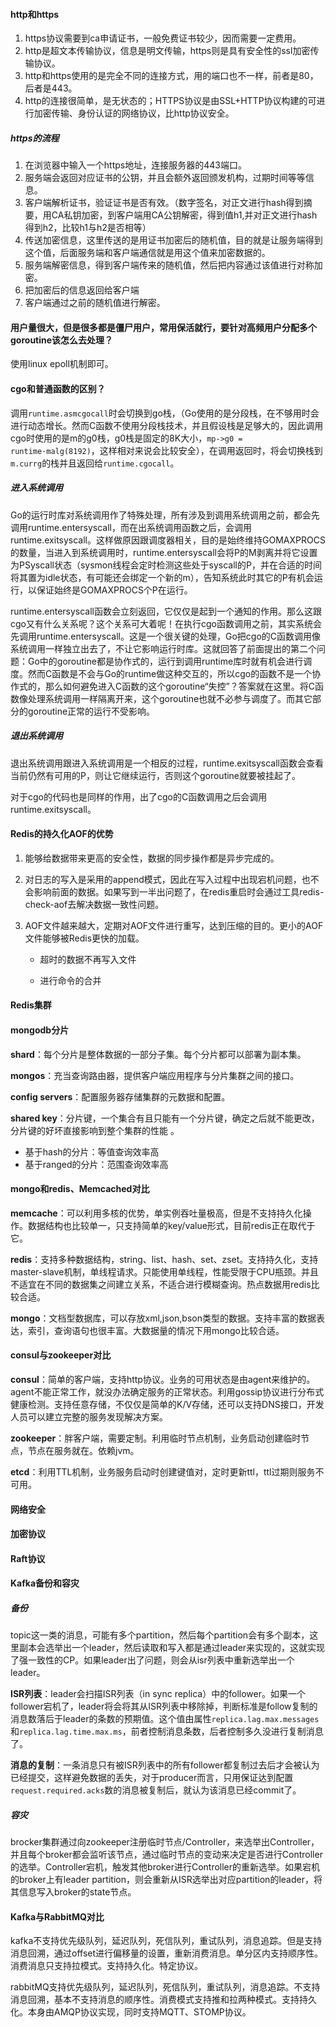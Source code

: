

#### http和https

1. https协议需要到ca申请证书，一般免费证书较少，因而需要一定费用。
2. http是超文本传输协议，信息是明文传输，https则是具有安全性的ssl加密传输协议。
3. http和https使用的是完全不同的连接方式，用的端口也不一样，前者是80，后者是443。
4. http的连接很简单，是无状态的；HTTPS协议是由SSL+HTTP协议构建的可进行加密传输、身份认证的网络协议，比http协议安全。

##### https的流程

1. 在浏览器中输入一个https地址，连接服务器的443端口。
2. 服务端会返回对应证书的公钥，并且会额外返回颁发机构，过期时间等等信息。
3. 客户端解析证书，验证证书是否有效。（数字签名，对正文进行hash得到摘要，用CA私钥加密，到客户端用CA公钥解密，得到值h1,并对正文进行hash得到h2，比较h1与h2是否相等）
4. 传送加密信息，这里传送的是用证书加密后的随机值，目的就是让服务端得到这个值，后面服务端和客户端通信就是用这个值来加密数据的。
5. 服务端解密信息，得到客户端传来的随机值，然后把内容通过该值进行对称加密。
6. 把加密后的信息返回给客户端
7. 客户端通过之前的随机值进行解密。



#### 用户量很大，但是很多都是僵尸用户，常用保活就行，要针对高频用户分配多个goroutine该怎么去处理？

使用linux epoll机制即可。

 

#### cgo和普通函数的区别？

调用`runtime.asmcgocall`时会切换到go栈，（Go使用的是分段栈，在不够用时会进行动态增长。然而C函数不使用分段栈技术，并且假设栈是足够大的，因此调用cgo时使用的是m的g0栈，g0栈是固定的8K大小，`mp->g0 = runtime·malg(8192)`，这样相对来说会比较安全），在调用返回时，将会切换栈到`m.currg`的栈并且返回给`runtime.cgocall`。

##### 进入系统调用

Go的运行时库对系统调用作了特殊处理，所有涉及到调用系统调用之前，都会先调用runtime.entersyscall，而在出系统调用函数之后，会调用runtime.exitsyscall。这样做原因跟调度器相关，目的是始终维持GOMAXPROCS的数量，当进入到系统调用时，runtime.entersyscall会将P的M剥离并将它设置为PSyscall状态（sysmon线程会定时检测这些处于syscall的P，并在合适的时间将其置为idle状态，有可能还会绑定一个新的m），告知系统此时其它的P有机会运行，以保证始终是GOMAXPROCS个P在运行。

runtime.entersyscall函数会立刻返回，它仅仅是起到一个通知的作用。那么这跟cgo又有什么关系呢？这个关系可大着呢！在执行cgo函数调用之前，其实系统会先调用runtime.entersyscall。这是一个很关键的处理，Go把cgo的C函数调用像系统调用一样独立出去了，不让它影响运行时库。这就回答了前面提出的第二个问题：Go中的goroutine都是协作式的，运行到调用runtime库时就有机会进行调度。然而C函数是不会与Go的runtime做这种交互的，所以cgo的函数不是一个协作式的，那么如何避免进入C函数的这个goroutine“失控”？答案就在这里。将C函数像处理系统调用一样隔离开来，这个goroutine也就不必参与调度了。而其它部分的goroutine正常的运行不受影响。

##### 退出系统调用

退出系统调用跟进入系统调用是一个相反的过程，runtime.exitsyscall函数会查看当前仍然有可用的P，则让它继续运行，否则这个goroutine就要被挂起了。

对于cgo的代码也是同样的作用，出了cgo的C函数调用之后会调用runtime.exitsyscall。



#### Redis的持久化AOF的优势

1. 能够给数据带来更高的安全性，数据的同步操作都是异步完成的。

2. 对日志的写入是采用的append模式，因此在写入过程中出现宕机问题，也不会影响前面的数据。如果写到一半出问题了，在redis重启时会通过工具redis-check-aof去解决数据一致性问题。

3. AOF文件越来越大，定期对AOF文件进行重写，达到压缩的目的。更小的AOF文件能够被Redis更快的加载。

   - 超时的数据不再写入文件

   - 进行命令的合并





#### Redis集群



#### mongodb分片

**shard**：每个分片是整体数据的一部分子集。每个分片都可以部署为副本集。

**mongos**：充当查询路由器，提供客户端应用程序与分片集群之间的接口。

**config servers**：配置服务器存储集群的元数据和配置。

**shared key**：分片键，一个集合有且只能有一个分片键，确定之后就不能更改，分片键的好坏直接影响到整个集群的性能 。

- 基于hash的分片：等值查询效率高
- 基于ranged的分片：范围查询效率高



#### mongo和redis、Memcached对比

**memcache**：可以利用多核的优势，单实例吞吐量极高，但是不支持持久化操作。数据结构也比较单一，只支持简单的key/value形式，目前redis正在取代于它。

**redis**：支持多种数据结构，string、list、hash、set、zset。支持持久化，支持master-slave机制，单线程请求。只能使用单线程，性能受限于CPU瓶颈。并且不适宜在不同的数据集之间建立关系，不适合进行模糊查询。热点数据用redis比较合适。

**mongo**：文档型数据库，可以存放xml,json,bson类型的数据。支持丰富的数据表达，索引，查询语句也很丰富。大数据量的情况下用mongo比较合适。



#### consul与zookeeper对比

**consul**：简单的客户端，支持http协议。业务的可用状态是由agent来维护的。agent不能正常工作，就没办法确定服务的正常状态。利用gossip协议进行分布式健康检测。支持任意存储，不仅仅是简单的K/V存储，还可以支持DNS接口，开发人员可以建立完整的服务发现解决方案。

**zookeeper**：胖客户端，需要定制。利用临时节点机制，业务启动创建临时节点，节点在服务就在。依赖jvm。

**etcd**：利用TTL机制，业务服务启动时创建键值对，定时更新ttl，ttl过期则服务不可用。





#### 网络安全

#### 加密协议

#### Raft协议



#### Kafka备份和容灾

##### 备份

topic这一类的消息，可能有多个partition，然后每个partition会有多个副本，这里副本会选举出一个leader，然后读取和写入都是通过leader来实现的，这就实现了强一致性的CP。如果leader出了问题，则会从isr列表中重新选举出一个leader。

**ISR列表**：leader会扫描ISR列表（in sync replica）中的follower。如果一个follower宕机了，leader将会将其从ISR列表中移除掉，判断标准是follow复制的消息数落后于leader的条数的预期值。这个值由属性`replica.lag.max.messages`和`replica.lag.time.max.ms`，前者控制消息条数，后者控制多久没进行复制消息了。

**消息的复制**：一条消息只有被ISR列表中的所有follower都复制过去后才会被认为已经提交，这样避免数据的丢失，对于producer而言，只用保证达到配置`request.required.acks`数的消息被复制后，就认为该消息已经commit了。

##### 容灾

brocker集群通过向zookeeper注册临时节点/Controller，来选举出Controller，并且每个broker都会监听该节点，通过临时节点的变动来决定是否进行Controller的选举。Controller宕机，触发其他broker进行Controller的重新选举。如果宕机的broker上有leader partition，则会重新从ISR选举出对应partition的leader，将其信息写入broker的state节点。



#### Kafka与RabbitMQ对比

kafka不支持优先级队列，延迟队列，死信队列，重试队列，消息追踪。但是支持消息回溯，通过offset进行偏移量的设置，重新消费消息。单分区内支持顺序性。消费消息只支持拉模式。支持持久化。特定协议。



rabbitMQ支持优先级队列，延迟队列，死信队列，重试队列，消息追踪。不支持消息回溯，基本不支持消息的顺序性。消费模式支持推和拉两种模式。支持持久化。本身由AMQP协议实现，同时支持MQTT、STOMP协议。